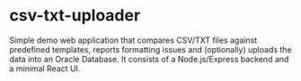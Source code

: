 # csv-txt-uploader

Simple demo web application that compares CSV/TXT files against predefined templates,
reports formatting issues and (optionally) uploads the data into an Oracle
Database. It consists of a Node.js/Express backend and a minimal React UI.
